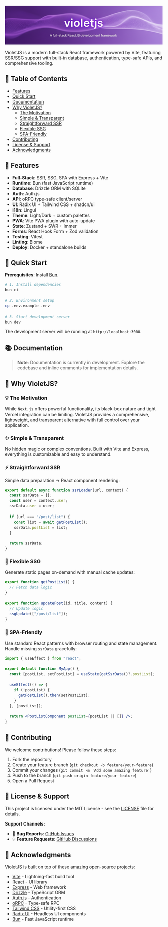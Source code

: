 [![banner](/public/banner.png)](https://github.com/hlint/violetjs)

VioletJS is a modern full-stack React framework powered by Vite, featuring SSR/SSG support with built-in database, authentication, type-safe APIs, and comprehensive tooling.

## 📑 Table of Contents

- [Features](#-features)
- [Quick Start](#-quick-start)
- [Documentation](#-documentation)
- [Why VioletJS?](#-why-violetjs)
  - [The Motivation](#-the-motivation)
  - [Simple & Transparent](#-simple--transparent)
  - [Straightforward SSR](#-straightforward-ssr)
  - [Flexible SSG](#-flexible-ssg)
  - [SPA-Friendly](#-spa-friendly)
- [Contributing](#-contributing)
- [License & Support](#-license--support)
- [Acknowledgments](#-acknowledgments)

## 🎉 Features

- **Full-Stack**: SSR, SSG, SPA with Express + Vite
- **Runtime**: Bun (fast JavaScript runtime)
- **Database**: Drizzle ORM with SQLite
- **Auth**: Auth.js
- **API**: oRPC type-safe client/server
- **UI**: Radix UI + Tailwind CSS + shadcn/ui
- **i18n**: Lingui
- **Theme**: Light/Dark + custom palettes
- **PWA**: Vite PWA plugin with auto-update
- **State**: Zustand + SWR + Immer
- **Forms**: React Hook Form + Zod validation
- **Testing**: Vitest
- **Linting**: Biome
- **Deploy**: Docker + standalone builds

## 🚀 Quick Start

**Prerequisites**: Install [Bun](https://bun.sh).

```bash
# 1. Install dependencies
bun ci

# 2. Environment setup
cp .env.example .env

# 3. Start development server
bun dev
```

The development server will be running at `http://localhost:3000`.

## 📚 Documentation

> **Note**: Documentation is currently in development. Explore the codebase and inline comments for implementation details.

## 🤔 Why VioletJS?

### 💡 The Motivation

While `Next.js` offers powerful functionality, its black-box nature and tight Vercel integration can be limiting. VioletJS provides a comprehensive, lightweight, and transparent alternative with full control over your application.

### ✨ Simple & Transparent

No hidden magic or complex conventions. Built with Vite and Express, everything is customizable and easy to understand.

### ⚡ Straightforward SSR

Simple data preparation → React component rendering:

```js
export default async function ssrLoader(url, context) {
  const ssrData = {};
  const user = context.user;
  ssrData.user = user;

  if (url === "/post/list") {
    const list = await getPostList();
    ssrData.postList = list;
  }

  return ssrData;
}
```

### 🔄 Flexible SSG

Generate static pages on-demand with manual cache updates:

```js
export function getPostList() {
  // Fetch data logic
}

export function updatePost(id, title, content) {
  // Update logic
  ssgUpdate(["/post/list"]);
}
```

### 🔗 SPA-Friendly

Use standard React patterns with browser routing and state management. Handle missing `ssrData` gracefully:

```jsx
import { useEffect } from "react";

export default function MyApp() {
  const [postList, setPostList] = useState(getSsrData()?.postList);

  useEffect(() => {
    if (!postList) {
      getPostList().then(setPostList);
    }
  }, [postList]);

  return <PostListComponent postList={postList || []} />;
}
```

## 🤝 Contributing

We welcome contributions! Please follow these steps:

1. Fork the repository
2. Create your feature branch (`git checkout -b feature/your-feature`)
3. Commit your changes (`git commit -m 'Add some amazing feature'`)
4. Push to the branch (`git push origin feature/your-feature`)
5. Open a Pull Request

## 📄 License & Support

This project is licensed under the MIT License - see the [LICENSE](./LICENSE) file for details.

**Support Channels:**

- 🐛 **Bug Reports**: [GitHub Issues](https://github.com/hlint/violetjs/issues)
- 💡 **Feature Requests**: [GitHub Discussions](https://github.com/hlint/violetjs/discussions)

## 🙏 Acknowledgments

VioletJS is built on top of these amazing open-source projects:

- [Vite](https://vitejs.dev/) - Lightning-fast build tool
- [React](https://reactjs.org/) - UI library
- [Express](https://expressjs.com/) - Web framework
- [Drizzle](https://orm.drizzle.team/) - TypeScript ORM
- [Auth.js](https://authjs.dev/) - Authentication
- [oRPC](https://orpc.io/) - Type-safe RPC
- [Tailwind CSS](https://tailwindcss.com/) - Utility-first CSS
- [Radix UI](https://www.radix-ui.com/) - Headless UI components
- [Bun](https://bun.sh/) - Fast JavaScript runtime
